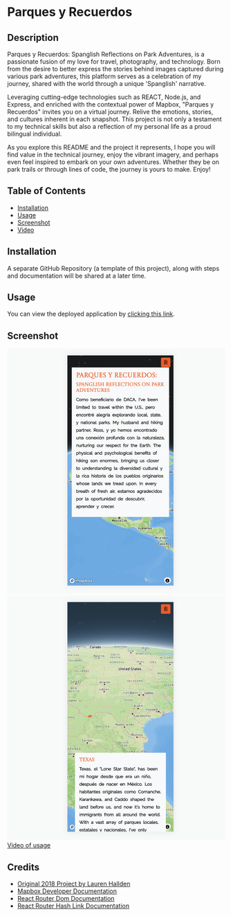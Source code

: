 # Parques y Recuerdos

## Description

Parques y Recuerdos: Spanglish Reflections on Park Adventures, is a passionate fusion of my love for travel, photography, and technology. Born from the desire to better express the stories behind images captured during various park adventures, this platform serves as a celebration of my journey, shared with the world through a unique 'Spanglish' narrative.

Leveraging cutting-edge technologies such as REACT, Node.js, and Express, and enriched with the contextual power of Mapbox, "Parques y Recuerdos" invites you on a virtual journey. Relive the emotions, stories, and cultures inherent in each snapshot. This project is not only a testament to my technical skills but also a reflection of my personal life as a proud bilingual individual.

As you explore this README and the project it represents, I hope you will find value in the technical journey, enjoy the vibrant imagery, and perhaps even feel inspired to embark on your own adventures. Whether they be on park trails or through lines of code, the journey is yours to make. Enjoy!

## Table of Contents

- [Installation](#installation)
- [Usage](#usage)
- [Screenshot](#screenshot)
- [Video](#video)

## Installation
A separate GitHub Repository (a template of this project), along with steps and documentation will be shared at a later time. 

## Usage

You can view the deployed application by [clicking this link](https://fdeaquino.github.io/parques-y-recuerdos/#welcome).

## Screenshot

![Screenshot](./src/assets/images/parques-y-recuerdos-screenshot1.png)
![Screenshot](./src/assets/images/parques-y-recuerdos-screenshot2.png)
[Video of usage](https://drive.google.com/file/d/1D3zZz2x0CxtCwTIdFDFZ_MJeA80UqJge/view?usp=sharing)

## Credits

- [Original 2018 Project by Lauren Hallden](https://github.com/laurenhallden/travellog)
- [Mapbox Developer Documentation](https://docs.mapbox.com/)
- [React Router Dom Documentation](https://reactrouter.com/en/main/start/tutorial#tutorial)
- [React Router Hash Link Documentation](https://www.npmjs.com/package/react-router-hash-link)

